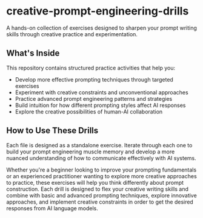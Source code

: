 # creative-prompt-engineering-drills
A hands-on collection of exercises designed to sharpen your prompt writing skills through creative practice and experimentation.

## **What's Inside**

This repository contains structured practice activities that help you:

* Develop more effective prompting techniques through targeted exercises  
* Experiment with creative constraints and unconventional approaches  
* Practice advanced prompt engineering patterns and strategies  
* Build intuition for how different prompting styles affect AI responses  
* Explore the creative possibilities of human-AI collaboration

## **How to Use These Drills**

Each file is designed as a standalone exercise. Iterate through each one to build your prompt engineering muscle memory and develop a more nuanced understanding of how to communicate effectively with AI systems.

Whether you're a beginner looking to improve your prompting fundamentals or an experienced practitioner wanting to explore more creative approaches to practice, these exercises will help you think differently about prompt construction. Each drill is designed to flex your creative writing skills and combine with basic and advanced prompting techniques, explore innovative approaches, and implement creative constraints in order to get the desired responses from AI language models. 
